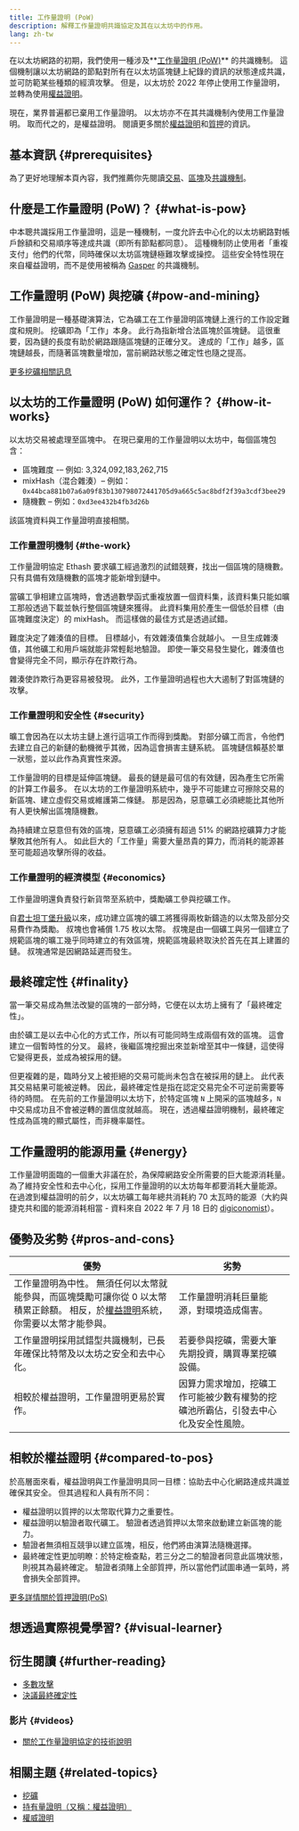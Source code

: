 ```yaml
---
title: 工作量證明 (PoW)
description: 解釋工作量證明共識協定及其在以太坊中的作用。
lang: zh-tw
---
```


在以太坊網路的初期，我們使用一種涉及**[工作量證明 (PoW)](/developers/docs/consensus-mechanisms/pow)** 的共識機制。 這個機制讓以太坊網路的節點對所有在以太坊區塊鏈上紀錄的資訊的狀態達成共識，並可防範某些種類的經濟攻擊。 但是，以太坊於 2022 年停止使用工作量證明，並轉為使用[權益證明](/developers/docs/consensus-mechanisms/pos)。

<Alert>
<AlertEmoji text=":wave:" />
<AlertContent>
    現在，業界普遍都已棄用工作量證明。 以太坊亦不在其共識機制內使用工作量證明。 取而代之的，是權益證明。 閱讀更多關於<a href="/developers/docs/consensus-mechanisms/pos/">權益證明</a>和<a href="/staking/">質押</a>的資訊。
</AlertContent>
</Alert>

## 基本資訊 {#prerequisites}

為了更好地理解本頁內容，我們推薦你先閱讀[交易](/developers/docs/transactions/)、[區塊](/developers/docs/blocks/)及[共識機制](/developers/docs/consensus-mechanisms/)。

## 什麼是工作量證明 (PoW)？ {#what-is-pow}

中本聰共識採用工作量證明，這是一種機制，一度允許去中心化的以太坊網路對帳戶餘額和交易順序等達成共識（即所有節點都同意）。 這種機制防止使用者「重複支付」他們的代幣，同時確保以太坊區塊鏈極難攻擊或操控。 這些安全特性現在來自權益證明，而不是使用被稱為 [Gasper](/developers/docs/consensus-mechanisms/pos/gasper/) 的共識機制。

## 工作量證明 (PoW) 與挖礦 {#pow-and-mining}

工作量證明是一種基礎演算法，它為礦工在工作量證明區塊鏈上進行的工作設定難度和規則。 挖礦即為「工作」本身。 此行為指新增合法區塊於區塊鏈。 這很重要，因為鏈的長度有助於網路跟隨區塊鏈的正確分叉。 達成的「工作」越多，區塊鏈越長，而隨著區塊數量增加，當前網路狀態之確定性也隨之提高。

[更多挖礦相關訊息](/developers/docs/consensus-mechanisms/pow/mining/)

## 以太坊的工作量證明 (PoW) 如何運作？ {#how-it-works}

以太坊交易被處理至區塊中。 在現已棄用的工作量證明以太坊中，每個區塊包含：

- 區塊難度 -– 例如: 3,324,092,183,262,715
- mixHash（混合雜湊）– 例如： `0x44bca881b07a6a09f83b130798072441705d9a665c5ac8bdf2f39a3cdf3bee29`
- 隨機數 – 例如：`0xd3ee432b4fb3d26b`

該區塊資料與工作量證明直接相關。

### 工作量證明機制 {#the-work}

工作量證明協定 Ethash 要求礦工經過激烈的試錯競賽，找出一個區塊的隨機數。 只有具備有效隨機數的區塊才能新增到鏈中。

當礦工爭相建立區塊時，會透過數學函式重複放置一個資料集，該資料集只能如曠工那般透過下載並執行整個區塊鏈來獲得。 此資料集用於產生一個低於目標（由區塊難度決定）的 mixHash。 而這樣做的最佳方式是透過試錯。

難度決定了雜湊值的目標。 目標越小，有效雜湊值集合就越小。 一旦生成雜湊值，其他礦工和用戶端就能非常輕鬆地驗證。 即使一筆交易發生變化，雜湊值也會變得完全不同，顯示存在詐欺行為。

雜湊使​​詐欺行為更容易被發現。 此外，工作量證明過程也大大遏制了對區塊鏈的攻擊。

### 工作量證明和安全性 {#security}

曠工會因為在以太坊主鏈上進行這項工作而得到獎勵。 對部分礦工而言，令他們去建立自己的新鏈的動機微乎其微，因為這會損害主鏈系統。 區塊鏈信賴基於單一狀態，並以此作為真實性來源。

工作量證明的目標是延伸區塊鏈。 最長的鏈是最可信的有效鏈，因為產生它所需的計算工作最多。 在以太坊的工作量證明系統中，幾乎不可能建立可擦除交易的新區塊、建立虛假交易或維護第二條鏈。 那是因為，惡意礦工必須總能比其他所有人更快解出區塊隨機數。

為持續建立惡意但有效的區塊，惡意礦工必須擁有超過 51% 的網路挖礦算力才能擊敗其他所有人。 如此巨大的「工作量」需要大量昂貴的算力，而消耗的能源甚至可能超過攻擊所得的收益。

### 工作量證明的經濟模型 {#economics}

工作量證明還負責發行新貨幣至系統中，獎勵礦工參與挖礦工作。

自[君士坦丁堡升級](/history/#constantinople)以來，成功建立區塊的礦工將獲得兩枚新鑄造的以太幣及部分交易費作為獎勵。 叔塊也會補償 1.75 枚以太幣。 叔塊是由一個礦工與另一個建立了規範區塊的曠工幾乎同時建立的有效區塊，規範區塊最終取決於首先在其上建置的鏈。 叔塊通常是因網路延遲而發生。

## 最終確定性 {#finality}

當一筆交易成為無法改變的區塊的一部分時，它便在以太坊上擁有了「最終確定性」。

由於礦工是以去中心化的方式工作，所以有可能同時生成兩個有效的區塊。 這會建立一個暫時性的分叉。 最終，後繼區塊挖掘出來並新增至其中一條鏈，這使得它變得更長，並成為被採用的鏈。

但更複雜的是，臨時分叉上被拒絕的交易可能尚未包含在被採用的鏈上。 此代表其交易結果可能被逆轉。 因此，最終確定性是指在認定交易完全不可逆前需要等待的時間。 在先前的工作量證明以太坊下，於特定區塊 `N` 上開采的區塊越多，`N` 中交易成功且不會被逆轉的置信度就越高。 現在，透過權益證明機制，最終確定性成為區塊的顯式屬性，而非機率屬性。

## 工作量證明的能源用量 {#energy}

工作量證明面臨的一個重大非議在於，為保障網路安全所需要的巨大能源消耗量。 為了維持安全性和去中心化，採用工作量證明的以太坊每年都要消耗大量能源。 在過渡到權益證明的前夕，以太坊礦工每年總共消耗約 70 太瓦時的能源（大約與捷克共和國的能源消耗相當 - 資料來自 2022 年 7 月 18 日的 [digiconomist](https://digiconomist.net/)）。

## 優勢及劣勢 {#pros-and-cons}

| 優勢                                                                                                               | 劣勢                                        |
| ---------------------------------------------------------------------------------------------------------------- | ----------------------------------------- |
| 工作量證明為中性。 無須任何以太幣就能參與，而區塊獎勵可讓你從 0 以太幣積累正餘額。 相反，於[權益證明](/developers/docs/consensus-mechanisms/pos/)系統，你需要以太幣才能參與。 | 工作量證明消耗巨量能源，對環境造成傷害。                      |
| 工作量證明採用試錯型共識機制，已長年確保比特幣及以太坊之安全和去中心化。                                                                             | 若要參與挖礦，需要大筆先期投資，購買專業挖礦設備。                 |
| 相較於權益證明，工作量證明更易於實作。                                                                                              | 因算力需求增加，挖礦工作可能被少數有權勢的挖礦池所霸佔，引發去中心化及安全性風險。 |

## 相較於權益證明 {#compared-to-pos}

於高層面來看，權益證明與工作量證明具同一目標：協助去中心化網路達成共識並確保其安全。 但其過程和人員有所不同：

- 權益證明以質押的以太幣取代算力之重要性。
- 權益證明以驗證者取代礦工。 驗證者透過質押以太幣來啟動建立新區塊的能力。
- 驗證者無須相互競爭以建立區塊，相反，他們將由演算法隨機選擇。
- 最終確定性更加明瞭：於特定檢查點，若三分之二的驗證者同意此區塊狀態，則視其為最終確定。 驗證者須賭上全部質押，所以當他們試圖串通一氣時，將會損失全部質押。

[更多詳情關於質押證明(PoS)](/developers/docs/consensus-mechanisms/pos/)

## 想透過實際視覺學習? {#visual-learner}

<YouTube id="3EUAcxhuoU4" />

## 衍生閱讀 {#further-reading}

- [多數攻擊](https://en.bitcoin.it/wiki/Majority_attack)
- [決議最終確定性](https://blog.ethereum.org/2016/05/09/on-settlement-finality/)

### 影片 {#videos}

- [關於工作量證明協定的技術說明](https://youtu.be/9V1bipPkCTU)

## 相關主題 {#related-topics}

- [挖礦](/developers/docs/consensus-mechanisms/pow/mining/)
- [持有量證明（又稱：權益證明）](/developers/docs/consensus-mechanisms/pos/)
- [權威證明](/developers/docs/consensus-mechanisms/poa/)
